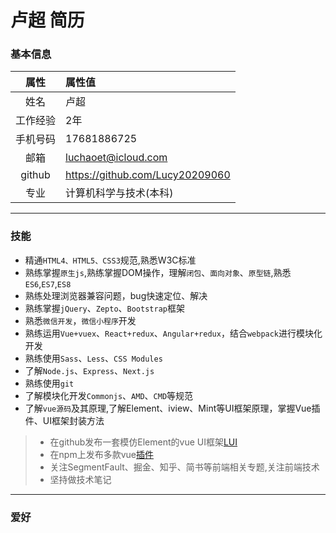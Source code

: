 
# 卢超 简历

### 基本信息

|   属性 |  属性值  						|
| :----: | :------------------------------- |
| 姓名   |卢超								|
|工作经验|2年								|
|手机号码|17681886725						|
|  邮箱  |luchaoet@icloud.com				|
| github |https://github.com/Lucy20209060	|
|  专业  |计算机科学与技术(本科)			|

***

### 技能

- 精通`HTML4、HTML5、CSS3`规范,熟悉W3C标准
- 熟练掌握`原生js`,熟练掌握DOM操作，理解`闭包`、`面向对象`、`原型链`,熟悉`ES6`,`ES7`,`ES8`
- 熟练处理浏览器兼容问题，bug快速定位、解决
- 熟练掌握`jQuery`、`Zepto`、`Bootstrap`框架
- 熟悉`微信开发`，`微信小程序`开发
- 熟练运用`Vue+vuex`、`React+redux`、`Angular+redux`，结合`webpack`进行模块化开发
- 熟练使用`Sass`、`Less`、`CSS Modules`
- 了解`Node.js`、`Express`、`Next.js`
- 熟练使用`git`
- 了解模块化开发`Commonjs`、`AMD`、`CMD`等规范
- 了解`vue源码`及其原理,了解Element、iview、Mint等UI框架原理，掌握Vue插件、UI框架封装方法

>- 在github发布一套模仿Element的vue UI框架[LUI](https://github.com/Lucy20209060/LUI "LUI")<br />
>- 在npm上发布多款vue[插件](https://www.npmjs.com/~luchao)<br />
>- 关注SegmentFault、掘金、知乎、简书等前端相关专题,关注前端技术<br />
>- 坚持做技术笔记

***

### 爱好
